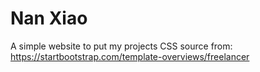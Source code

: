 # Nan Xiao

A simple website to put my projects
CSS source from: https://startbootstrap.com/template-overviews/freelancer